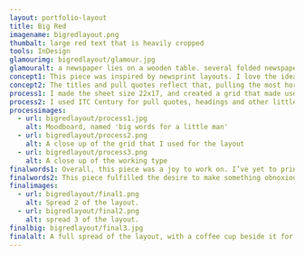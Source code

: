 ```yaml
---
layout: portfolio-layout
title: Big Red
imagename: bigredlayout.png
thumbalt: large red text that is heavily cropped
tools: InDesign
glamourimg: bigredlayout/glamour.jpg
glamouralt: a newspaper lies on a wooden table. several folded newspapers lie ontop of it.
concept1: This piece was inspired by newsprint layouts. I love the idea of having a magazine, which usually makes great use of the space, and a newspaper that takes up every inch possible, and reversing it. The layout was based on being overwhelmed. The articles chosen are all topics that, without prior knowledge or seeking further knowledge on the topic can leave an overwhelmed reader.
concept2: The titles and pull quotes reflect that, pulling the most horrifying and out of context lines into the spotlight. The overall idea was to use this layout for a series of unrelated articles, and have it work together and cope with each articles need.
process1: I made the sheet size 22x17, and created a grid that made use of the space—and that fit the enormous cap height, and allowed for columns to fit comfortably. I used Futura for the titles and copy, and because of its wonderful even tendencies, I was able to fully justify the type without fighting the font or columns.
process2: I used ITC Century for pull quotes, headings and other little details.  The most interesting part was the colour. I did the red and black as Pantone colours, in order to allow for the transparency. This would increase the readability of the body copy overtop of the title or quote.
processimages:
  - url: bigredlayout/process1.jpg
    alt: Moodboard, named 'big words for a little man'
  - url: bigredlayout/process2.png
    alt: A close up of the grid that I used for the layout
  - url: bigredlayout/process3.png
    alt: A close up of the working type
finalwords1: Overall, this piece was a joy to work on. I’ve yet to print it on a sheet of newsprint, but I look forward to it!
finalwords2: This piece fulfilled the desire to make something obnoxiously large and bold, and something that demanded attention no matter what article was in place.
finalimages:
  - url: bigredlayout/final1.png
    alt: Spread 2 of the layout.
  - url: bigredlayout/final2.png
    alt: spread 3 of the layout.
finalbig: bigredlayout/final3.jpg
finalalt: A full spread of the layout, with a coffee cup beside it for scale.
---
```

